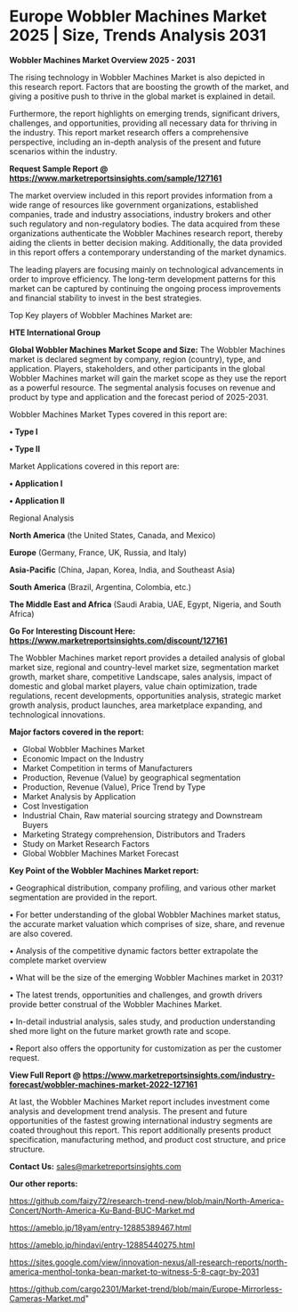  # Europe Wobbler Machines Market 2025 | Size, Trends Analysis 2031

<Strong> Wobbler Machines Market Overview 2025 - 2031</strong>

The rising technology in Wobbler Machines Market is also depicted in this research report. Factors that are boosting the growth of the market, and giving a positive push to thrive in the global market is explained in detail.

Furthermore, the report highlights on emerging trends, significant drivers, challenges, and opportunities, providing all necessary data for thriving in the industry. This report market research offers a comprehensive perspective, including an in-depth analysis of the present and future scenarios within the industry.

<strong>Request Sample Report @ <a href=https://www.marketreportsinsights.com/sample/127161>https://www.marketreportsinsights.com/sample/127161</a></strong>

The market overview included in this report provides information from a wide range of resources like government organizations, established companies, trade and industry associations, industry brokers and other such regulatory and non-regulatory bodies. The data acquired from these organizations authenticate the Wobbler Machines research report, thereby aiding the clients in better decision making. Additionally, the data provided in this report offers a contemporary understanding of the market dynamics.

The leading players are focusing mainly on technological advancements in order to improve efficiency. The long-term development patterns for this market can be captured by continuing the ongoing process improvements and financial stability to invest in the best strategies.

Top Key players of Wobbler Machines Market are:

<strong>HTE International Group</strong>

<strong><b>Global Wobbler Machines Market Scope and Size:</b></strong>
The Wobbler Machines market is declared segment by company, region (country), type, and application. Players, stakeholders, and other participants in the global Wobbler Machines market will gain the market scope as they use the report as a powerful resource. The segmental analysis focuses on revenue and product by type and application and the forecast period of 2025-2031.

Wobbler Machines Market Types covered in this report are:

<strong>• Type I

• Type II</strong>

Market Applications covered in this report are:

<strong>• Application I

• Application II</strong> 

Regional Analysis

<strong>North America</strong> (the United States, Canada, and Mexico)

<strong>Europe</strong> (Germany, France, UK, Russia, and Italy)

<strong>Asia-Pacific</strong> (China, Japan, Korea, India, and Southeast Asia)

<strong>South America</strong> (Brazil, Argentina, Colombia, etc.)

<strong>The Middle East and Africa</strong> (Saudi Arabia, UAE, Egypt, Nigeria, and South Africa)

<strong>Go For Interesting Discount Here: <a href=https://www.marketreportsinsights.com/discount/127161>https://www.marketreportsinsights.com/discount/127161</a></strong>

The Wobbler Machines market report provides a detailed analysis of global market size, regional and country-level market size, segmentation market growth, market share, competitive Landscape, sales analysis, impact of domestic and global market players, value chain optimization, trade regulations, recent developments, opportunities analysis, strategic market growth analysis, product launches, area marketplace expanding, and technological innovations.

<strong><b>Major factors covered in the report:</b></strong>
<ul>
  <li>Global Wobbler Machines Market </li>
  <li>Economic Impact on the Industry</li>
  <li>Market Competition in terms of Manufacturers</li>
  <li>Production, Revenue (Value) by geographical segmentation</li>
  <li>Production, Revenue (Value), Price Trend by Type</li>
  <li>Market Analysis by Application</li>
  <li>Cost Investigation</li>
  <li>Industrial Chain, Raw material sourcing strategy and Downstream Buyers</li>
  <li>Marketing Strategy comprehension, Distributors and Traders</li>
  <li>Study on Market Research Factors</li>
  <li>Global Wobbler Machines Market Forecast</li>
</ul>

<strong><b>Key Point of the Wobbler Machines Market report:</b></strong>

• Geographical distribution, company profiling, and various other market segmentation are provided in the report.

• For better understanding of the global Wobbler Machines market status, the accurate market valuation which comprises of size, share, and revenue are also covered.

• Analysis of the competitive dynamic factors better extrapolate the complete market overview

• What will be the size of the emerging Wobbler Machines market in 2031?

• The latest trends, opportunities and challenges, and growth drivers provide better construal of the Wobbler Machines Market.

• In-detail industrial analysis, sales study, and production understanding shed more light on the future market growth rate and scope.

• Report also offers the opportunity for customization as per the customer request.

<strong><b>View Full Report @ <a href=https://www.marketreportsinsights.com/industry-forecast/wobbler-machines-market-2022-127161>https://www.marketreportsinsights.com/industry-forecast/wobbler-machines-market-2022-127161</a></b></strong>


At last, the Wobbler Machines Market report includes investment come analysis and development trend analysis. The present and future opportunities of the fastest growing international industry segments are coated throughout this report. This report additionally presents product specification, manufacturing method, and product cost structure, and price structure.

<strong>Contact Us:</strong>
sales@marketreportsinsights.com

<strong>Our other reports:</strong>

<a href=https://github.com/faizy72/research-trend-new/blob/main/North-America-Concert/North-America-Ku-Band-BUC-Market.md>https://github.com/faizy72/research-trend-new/blob/main/North-America-Concert/North-America-Ku-Band-BUC-Market.md</a>

<a href=https://ameblo.jp/18yam/entry-12885389467.html>https://ameblo.jp/18yam/entry-12885389467.html</a>

<a href=https://ameblo.jp/hindavi/entry-12885440275.html>https://ameblo.jp/hindavi/entry-12885440275.html</a>

<a href=https://sites.google.com/view/innovation-nexus/all-research-reports/north-america-menthol-tonka-bean-market-to-witness-5-8-cagr-by-2031>https://sites.google.com/view/innovation-nexus/all-research-reports/north-america-menthol-tonka-bean-market-to-witness-5-8-cagr-by-2031</a>

<a href=https://github.com/cargo2301/Market-trend/blob/main/Europe-Mirrorless-Cameras-Market.md>https://github.com/cargo2301/Market-trend/blob/main/Europe-Mirrorless-Cameras-Market.md</a>"
